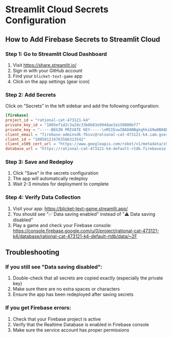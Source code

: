 # Streamlit Cloud Secrets Configuration

## How to Add Firebase Secrets to Streamlit Cloud

### Step 1: Go to Streamlit Cloud Dashboard
1. Visit https://share.streamlit.io/
2. Sign in with your GitHub account
3. Find your `blicket-text-game` app
4. Click on the app settings (gear icon)

### Step 2: Add Secrets
Click on "Secrets" in the left sidebar and add the following configuration:

```toml
[firebase]
project_id = "rational-cat-473121-k4"
private_key_id = "1805ef1d2c3a2dc33b8b83e994dae3a150800bf7"
private_key = "-----BEGIN PRIVATE KEY-----\nMIIEvwIBADANBgkqhkiG9w0BAQEFAASCBKkwggSlAgEAAoIBAQCe+TW+8bwIZDDl\nND3ikNcEiVbGwLjrcTXZeuTmNFsW2c5z/yLHaovoETtLhQ87bo2jLwOoN4yBrxsJ\nkq7yy146QcyFd07dPTIKCk1UXZbA/441bxSjv6mW9pVRyMC+R1qL/UCbT8UXQsYF\nymNCLD1dGiy3RmnQEoDgkNgLvencNz/INsRee1//eCPMkPYYZ/BB3+SY2CaOM4df\nRxmpKFGivzUznVB564cA56zvziSDDMdLlb5rl/KpgwGjj7jPFoniGAHN1KADEUOs\nagXJ6TGLYXFYKriHAoCFHUjhD1cEpmHVx2JxL5S8q7zTGvFiJ5VbfCq5drStbQGb\n8KqAXw6HAgMBAAECggEAEBcr+CECOzHeO79x6WtnmASeooysgDLRPytP3SJney9I\nf40kuV0baWh1FqESeEgppd6trBUTRP0IQOEhPAnsMPv/9h0BVSX12UukUBRjnIfr\n85SZWN70DLJLTXUtrRS5IXox/oZbGI5K+hhmEN3myB73b7AnfZv3LMOnBRPlMRjC\n9msBaj2pNJCqNgvtN+3HC478CrA4tQsoNi/xKMO6TgEJIPy6JrUGROeki4AGV95C\n9cVUHXh5+sflg01liXSxruKnx219gnz+jHEUpgE9RlRTjtTCcgVTMcp9GqiUu1Cx\nNTIDAklvKneUisUYbAwSBIzR775u9HAZMj9E8H/qoQKBgQDQeqjZcaXH3uFdgKKU\nDMlGpdE1b/cXggOtfpoJhDxHS1MKYNGH7bZvnBIC9IyRL1Lo6RDz/WbgODAPk0nk\nFFzkR/Cm8gGD0yE9wv4/nGyskA0e/fONDKDni7mocovG6Cvlke06V+Ib6wNPoH1b\nH20htE5Set2Qt/scMsnBVyDT9QKBgQDDNcGwrciLo+MiCxBfh5FSv+VuT3ZBvFSY\nN7xfAEAN+sX+Y6DMYJp53DF1lF79SB/0JmfMiPpk5+l/jPHE0mmPpWjpXc7n6FC5\nB9i39ZUXptOAskxSK2c2ASVNl7e2c3ASI4QCXn7dyC/MJgxarjQeuX3Dy1HRxgmu\n+ziku1lHCwKBgQCICuLQMjcqPCj4KQ7uaYGWlnH02wF016SqvGisORxUsbSYmyFg\nACECp+ehAhAQVb9WuXAUp5FQU5oZL9YR/a+4T7GcX2PZsBaLBQmAXQUVflLxnGon\n6su9DRKz9zt7KtoqTpVtcxfbe/qHJYVnxxQSu9DRKz9zt7KtoqTpVtcxfbe/qHJYVnxxQh4FUTwZV/8G7usb2yarbDWQKBgQDB\n0y5ubx8hB6kOtE2djM4Oi9sSnHOe8ZBNU4oGCgmP19+fpuySAZlgRfIV/SwT8PlJ\nQpjtzVRRvLNrolasRv/pUSPKEwrN2S3Niqz0ezN+OHbo4iBFtjLUvG59jJcs4ZH1\ncK4ybAEr1QkgeubpYu79UtA9CDRFRY134Jltd1g94QKBgQCbybuqjId+1Zxrc8S2\nLLKyQ0i44KJ0DXO3UFfGGaOzD6nQbxACLPmxsvtTDYyUMy8jbhOG19ZLMwarY3ml\nwThO4vpvaGqRcz5BmGeWupU1r2tK9AlJMZbF+H9d2FRO6D0XWa1ZaxbRqt7lXwjU\nFzzyT6YI7nUQEXcjxb9lEYABow==\n-----END PRIVATE KEY-----\n"
client_email = "firebase-adminsdk-fbsvc@rational-cat-473121-k4.iam.gserviceaccount.com"
client_id = "108501216763566313542"
client_x509_cert_url = "https://www.googleapis.com/robot/v1/metadata/x509/firebase-adminsdk-fbsvc%40rational-cat-473121-k4.iam.gserviceaccount.com"
database_url = "https://rational-cat-473121-k4-default-rtdb.firebaseio.com/"
```

### Step 3: Save and Redeploy
1. Click "Save" in the secrets configuration
2. The app will automatically redeploy
3. Wait 2-3 minutes for deployment to complete

### Step 4: Verify Data Collection
1. Visit your app: https://blicket-text-game.streamlit.app/
2. You should see "✅ Data saving enabled" instead of "⚠️ Data saving disabled"
3. Play a game and check your Firebase console: https://console.firebase.google.com/u/0/project/rational-cat-473121-k4/database/rational-cat-473121-k4-default-rtdb/data/~2F

## Troubleshooting

### If you still see "Data saving disabled":
1. Double-check that all secrets are copied exactly (especially the private key)
2. Make sure there are no extra spaces or characters
3. Ensure the app has been redeployed after saving secrets

### If you get Firebase errors:
1. Check that your Firebase project is active
2. Verify that the Realtime Database is enabled in Firebase console
3. Make sure the service account has proper permissions
